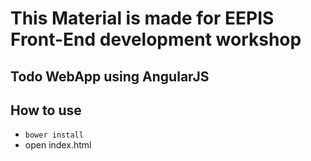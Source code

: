 # This Material is made for EEPIS Front-End development workshop

## Todo WebApp using AngularJS

## How to use
- `bower install`
- open index.html